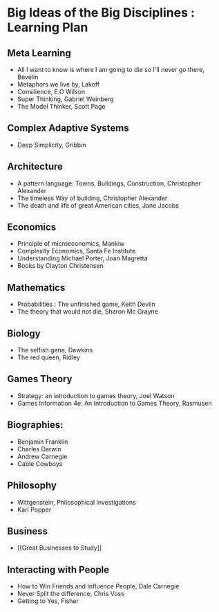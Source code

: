 # Big Ideas of the Big Disciplines : Learning Plan



## Meta Learning
- All I want to know is where I am going to die so I'll never go there, Bevelin
- Metaphors we live by, Lakoff
- Consilience, E.O Wilson
- Super Thinking, Gabriel Weinberg
- The Model Thinker, Scott Page

## Complex Adaptive Systems
- Deep Simplicity, Gribbin


## Architecture
- A pattern language: Towns, Buildings, Construction, Christopher Alexander
- The timeless Way of building, Christopher Alexander
- The death and life of great American cities, Jane Jacobs

## Economics
- Principle of microeconomics, Mankiw
- Complexity Economics, Santa Fe Institute
- Understanding Michael Porter, Joan Magretta
- Books by Clayton Christensen


## Mathematics
- Probabilities : The unfinished game, Keith Devlin
- The theory that would not die, Sharon Mc Grayne


## Biology
- The selfish gene, Dawkins
- The red queen, Ridley

## Games Theory
- Strategy: an introduction to games theory, Joel Watson
- Games Information 4e: An Introduction to Games Theory, Rasmusen


## Biographies:
- Benjamin Franklin
- Charles Darwin
- Andrew Carnegie
- Cable Cowboys

## Philosophy
- Wittgenstein, Philosophical Investigations
- Karl Popper

## Business
- [[Great Businesses to Study]]

## Interacting with People
- How to Win Friends and Influence People, Dale Carnegie
- Never Split the difference, Chris Voss
- Getting to Yes, Fisher
